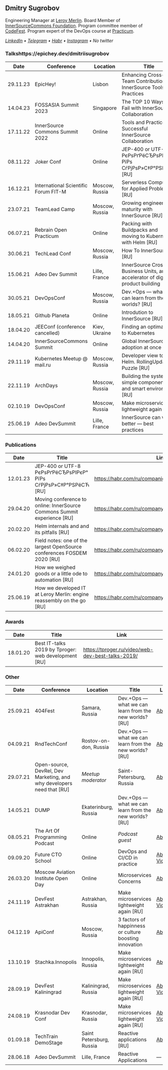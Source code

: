 ## Dmitry Sugrobov
Engineering Manager at [Leroy Merlin](http://leroymerlin.com/).
Board Member of [InnerSourceCommons Foundation](https://innersourcecommons.org/). Program committee member of [CodeFest](https://codefest.ru). Program expert of the DevOps course at [Practicum](https://practicum.com/).

*[LinkedIn](https://www.linkedin.com/in/sugrobov) • [Telegram](https://t.me/voborgus) • [Habr](https://habr.com/ru/users/sugrobov/posts/) • [Instagram](https://www.instagram.com/dsugrobov/) • No twitter*

### Talkshttps://epichey.dev/dmitriisugrobov

|Date    |Conference                           |Location           |Title                                                  |Links                 |
|--------|-------------------------------------|-------------------|-------------------------------------------------------|----------------------|
|29.11.23|EpicHey!                             |Lisbon             |Enhancing Cross-Team Contributions: InnerSource Tools and Practices |[Abstract](https://epichey.dev/dmitriisugrobov) |
|14.04.23|FOSSASIA Summit 2023                 |Singapore          |The TOP 10 Ways to Fail with InnerSource Collaboration |[Abstract](https://eventyay.com/e/7cfe0771/session/8060) |
|17.11.22|InnerSource Commons Summit 2022      |Online             |Tools and Practices for Successful InnerSource Collaboration |[Abstract](https://innersourcecommons.org/events/isc-2022/) [Video](https://youtu.be/L0PbUSB0DV0) |
|08.11.22|Joker Conf                           |Online             |JEP-400 or UTF-8 РєРѕРґРёСЂРѕРІРєР° РїРѕ СѓРјРѕР»С‡Р°РЅРёСЋ [RU] |[Abstract](https://jokerconf.com/persons/ee4e605cf5744864963738fb059a735a/) [Slides](https://squidex.jugru.team/api/assets/srm/01df8adb-921e-4ff5-b034-c1cabe43f535/jep-400-utf-8-sugrobov.pdf) [Video](https://www.youtube.com/watch?v=nJfArUoAFLY) [Paper](https://habr.com/ru/companies/jugru/articles/709952/) |
|16.12.21|International Scientific Forum FIT-M |Moscow, Russia     |Serverless Computing for Applied Problems [RU]     |[Abstract](https://fit-m.org/reactor) |
|23.07.21|TeamLead Camp                        |Moscow, Russia     |Growing engineering maturity with InnerSource [RU]     |[Abstract](https://teamleadcamp.ru/) |
|06.07.21|Rebrain Open Practicum               |Online             |Packing with Buildpacks and moving to Kubernetes with Helm [RU] |[Abstract](https://rebrainme.com/webinars/devops-we-pack-buildpacks-and-go-to-kybernetes-using-helm/) [Video](https://youtu.be/sluc_IYp9Vs) |
|30.06.21|TechLead Conf                        |Moscow, Russia     |How To InnerSource [RU]                                |[Abstract](https://techleadconf.ru/2021/abstracts/7444) [Slides](https://drive.google.com/file/d/1B6nuBJu19LRcIP9tARsYRhEyF4IE3U9i/preview) |
|15.06.21|Adeo Dev Summit                      |Lille, France      |InnerSource Cross Business Units, an accelerator of digital product building|[Abstract](https://adeodevsummit2021.sched.com/event/jiy9/quickie-innersource-cross-business-units-an-accelerator-of-digital-product-building) |
|30.05.21|DevOpsConf                           |Moscow, Russia     |Dev.+Ops — what we can learn from the new worlds? [RU] |[Abstract](https://devopsconf.io/moscow/2021/abstracts/7480) |
|18.05.21|Github Planeta                       |Online             |Introdution to InnerSource [RU]                        |[Abstract](https://www.meetup.com/github-planeta/events/277815641/) [Video](https://youtu.be/LJzHOYhHWDA?t=804) |
|18.04.20|JEEConf (conference cancelled)       |Kiev, Ukraine      |Finding an optimal ride to Kubernetes                  |[Abstract](https://jeeconf.com/program/finding-an-optimal-ride-to-kubernetes/)|
|14.04.20|InnerSourceCommons Summit            |Online             |Global InnerSource adoption at once                    |[Abstract](http://innersourcecommons.org/events/isc-spring-2020/) [Video](https://www.youtube.com/watch?v=Wzg8h30OhK8) |
|29.11.19|Kubernetes Meetup @ mail.ru          |Moscow, Russia     |Developer view to Helm. RollingUpdate Puzzle [RU]      |[Abstract](https://corp.mail.ru/ru/press/events/at-kubernetes-conference/) [Video](https://youtu.be/w1PhTe9gnOI) |
|22.11.19|ArchDays                             |Moscow, Russia     |Building the system: simple components and smart environment [RU] |[Abstract](https://archdays.ru/#speaker-106_140) [Video](https://youtu.be/kjc2FowRxxY) |
|02.10.19|DevOpsConf                           |Moscow, Russia     |Make microservices lightweight again [RU]              |[Abstract](https://devopsconf.io/moscow/2019) [Video](https://youtu.be/aZ9Ced8ZoNA) |
|25.06.19|Adeo DevSummit                       |Lille, France      |InnerSource can work better — best practices           |[Abstract](https://adeodevsummit2019.sched.com/) [Video](https://www.youtube.com/watch?v=Ow5WFFHQCQM&t=96s) |


### Publications
|Date    |Title                                                                   |Link                                                 |
|--------|------------------------------------------------------------------------|-----------------------------------------------------|
|12.01.23|JEP-400 or UTF-8 РєРѕРґРёСЂРѕРІРєР° РїРѕ СѓРјРѕР»С‡Р°РЅРёСЋ [RU]        |https://habr.com/ru/companies/jugru/articles/709952/ |
|29.04.20|Moving conference to online: InnerSource Commons Summit experience [RU] |https://habr.com/ru/company/leroy_merlin/blog/499602/|
|20.02.20|Helm internals and and its pitfalls [RU]                                |https://habr.com/ru/company/vk/blog/488192/          |
|06.02.20|Field notes: one of the largest OpenSource conferences FOSDEM 2020 [RU] |https://habr.com/ru/company/leroy_merlin/blog/486978/|
|24.01.20|How we weighed goods or a little ode to automation [RU]                 |https://habr.com/ru/company/leroy_merlin/blog/485286/|
|25.06.19|How we developed IT at Leroy Merlin: engine reassembly on the go [RU]   |https://habr.com/ru/company/leroy_merlin/blog/457466/|

### Awards 

|Date    |Title                                                                   |Link                                                 |
|--------|------------------------------------------------------------------------|-----------------------------------------------------|
|18.01.20|Best IT-talks 2019 by Tproger: web development [RU]                     |https://tproger.ru/video/web-dev-best-talks-2019/    |

### Other

|Date    |Conference                           |Location           |Title                                                  |Links                                                  |
|--------|-------------------------------------|-------------------|-------------------------------------------------------|-------------------------------------------------------|
|25.09.21|404Fest                              |Samara, Russia     |Dev.+Ops — what we can learn from the new worlds? [RU] |[Abstract](https://2021.404fest.ru/program/speakers/?speakerId=2278708) |
|04.09.21|RndTechConf                          |Rostov-on-don, Russia |Dev.+Ops — what we can learn from the new worlds? [RU] |[Abstract](https://rndtech.pro/and-the-reason-is-you/tpost/tidpgg0bv1-devops-chemu-nas-uchat-novie-miri) |
|29.07.21|Open-source, DevRel, Dev Marketing, and why developers need that [RU] |*Meetup moderator*    |Saint-Petersburg, Russia |[Abstract](https://hopin.com/events/apache-ignite-russia-meetup-july) |
|14.05.21|DUMP                                 |Ekaterinburg, Russia |Dev.+Ops — what we can learn from the new worlds? [RU] |[Abstract](https://dump-ekb.ru/devops)                             |
|08.05.21|The Art Of Programming Podcast       |Online             |*Podcast guest*                                        |[Abstract](https://youtu.be/Oi-yy3yQ2BU)                           |
|09.09.20|Future CTO School                    |Online             |DevOps and CI/CD in practice                           |[Abstract](https://ycloud.school) [Video](https://youtu.be/B83CAm9RDw0)  |
|26.03.20|Moscow Aviation Institute Open Day   |Online             |Microservices Concerns                                 |[Abstract](https://mai.ru/itmai/news/?ELEMENT_ID=102409)          |
|24.11.19|DevFest Astrakhan                    |Astrakhan, Russia  |Make microservices lightweight again [RU]              |[Abstract](https://devfest.gdgastra.ru/) [Video](https://www.youtube.com/watch?v=1MsUhaERfw0)|
|04.12.19|ApiConf                              |Moscow, Russia     |3 factors of happinness or culture boosting innovation |[Abstract](https://sberworks.tech/event/)                        |
|13.10.19|Stachka.Innopolis                    |Innopolis, Russia  |Make microservices lightweight again [RU]              |[Abstract](https://nastachku.ru/)                                  |
|28.09.19|DevFest Kaliningrad                  |Kaliningrad, Russia |Make microservices lightweight again [RU]             |[Abstract](http://devfest.kantiana.ru/) [Video](https://www.youtube.com/watch?v=ldCpeiAsUi4)|
|24.08.19|Krasnodar Dev Conf                   |Krasnodar, Russia  |Make microservices lightweight again [RU]              |[Abstract](https://krd.dev/events/14) [Video](https://www.youtube.com/watch?v=YnNcMjeCc2U&t=35s)|
|01.09.18|TechTrain DemoStage                  |Saint Petersburg, Russia |Reactive applications [RU]                       |[Abstract](https://2018.techtrain.ru/)                             |
|28.06.18|Adeo DevSummit                       |Lille, France      |Reactive Applications                                  |—                                                      |
